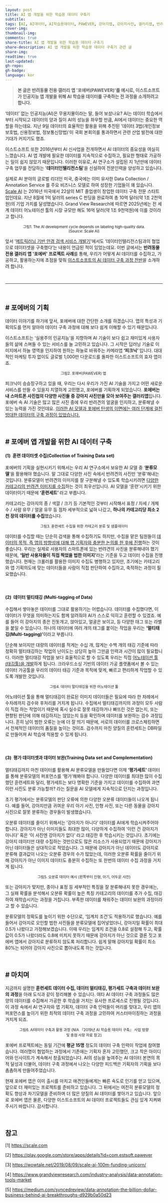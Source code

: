 ```yaml
---
layout: post
title: AI 앱 개발을 위한 학습용 데이터 구축기
subtitle:
tags: [AI, AI데이터, AI학습용데이터, PAWEVER, 강아지앱, 강아지사진, 갤러리앱, 반려동물, 반려동물사진, 반려동물앱, 이스트소프트, 이스트소프트포에버, 인공지능, 인공지능앱, 포에버, 포에버앱]
cover-img:
thumbnail-img:
comments: true
share-title: AI 앱 개발을 위한 학습용 데이터 구축기
share-description: AI 앱 개발을 위한 학습용 데이터 구축기 관련 글
share-img: 
readtime: true
last-updated:
gh-repo:
gh-badge:
language: kor
---
```


<!-- wp:quote -->
<blockquote class="wp-block-quote"><p><strong>본 글은 반려동물 전용 갤러리 앱 '포에버(PAWEVER)'를 예시로, 이스트소프트가 인공지능 앱 개발을 위해 AI 학습용 데이터를 구축하는 전 과정을 소개하려고 합니다.</strong></p></blockquote>
<!-- /wp:quote -->

<!-- wp:paragraph -->
<p>‘데이터’ 없는 인공지능(AI)은 무용지물이라는 말, 들어 보셨나요? AI는 데이터 학습에서부터 시작되고 데이터의 양과 질이 AI의 성능을 좌우할 만큼, AI에서 데이터는 중요한 역할을 하는데요. 지난 9일  데이터의 효율적인 활용을 위해 추진된 '데이터 3법(개인정보보호법, 신용정보법, 정보통신망법)'이 국회 본회의를 통과하면서 관련 산업 발전에 대한 기대가 커지기도 했죠.</p>
<!-- /wp:paragraph -->

<!-- wp:paragraph -->
<p>이스트소프트 또한 2016년부터 AI 신사업을 전개하면서 AI 데이터의 중요성을 여실히 느꼈습니다. AI 앱 개발에 필요한 데이터를 지속적으로 수집하고, 필요한 형태로 가공하는 일이 쉽지 않았기 때문입니다. 이러한 이유로, AI 연구소가 설립된 지 1년만에 데이터 구축 업무를 전담하는 '<strong>데이터인텔리전스팀</strong>'을 신설하여 전문인력을 양성하고 있습니다.</p>
<!-- /wp:paragraph -->

<!-- wp:paragraph -->
<p>실제로  AI 분야의 글로벌 리더인 미국, 중국에는 이미 유사한 Data Collection / Annotation Service 를 주요 비즈니스 모델로 하여 성장한 기업들이 꽤 있습니다. <a href="https://scale.com/">Scale AI</a> 는 2016년 미국에서 22살의 MIT 졸업생이 창업한 데이터 구축 전문 스타트업인데요. 지난 8월에 1억 달러의 series C 펀딩을 완료하여 총 10억 달러(약 1조 2천억 원)의 기업 가치를 달성했습니다. Grand View Research에 따르면 2025년에는 전 세계 데이터 어노테이션 툴의 시장 규모만 해도 16억 달러(약 1조 9천억원)에 이를 것이라고 합니다. </p>
<!-- /wp:paragraph -->

<!-- wp:image {"id":610,"align":"full"} -->
<center>
<figure class="wp-block-image alignfull"><img src="https://blog.est.ai/wp-content/uploads/2020/01/image1-1.png" alt="" class="wp-image-610"/><figcaption><small>그림1. The AI development cycle depends on labeling high-quality data. (Source: Scale AI)</small></figcaption></figure>
</center>
<!-- /wp:image -->

<!-- wp:paragraph -->
<p>앞서 '<a href="https://blog.est.ai/2019/11/%ec%95%88%ea%b2%bd-%ea%b2%80%ec%83%89-%ec%84%9c%eb%b9%84%ec%8a%a4-glasses-finder/">메트릭러닝 기반 안경 검색 서비스&nbsp;개발기</a>'에서도 ‘데이터인텔리전스팀과의 협업으로 데이터셋을 구축했다’는 내용이 언급된 적이 있었는데요. 이번 글에서는 <strong>반려동물 전용 갤러리 앱 '포에버' 프로젝트 사례</strong>를 통해, 우리가 어떻게 AI 데이터를 수집하고, 가공하고, 활용하는지에 초점을 맞춰 <span style="text-decoration: underline;">이스트소프트의 AI 데이터 구축 과정 전반</span>을 소개하려 합니다.</p>
<!-- /wp:paragraph -->

<br>

<hr />

<br>

<!-- wp:heading -->
<h2><strong># 포에버의 기획</strong></h2>
<!-- /wp:heading -->

<!-- wp:paragraph -->
<p>데이터 이야기를 하기에 앞서, 포에버에 대한 간단한 소개를 하겠습니다.  앱의 특성과 기획의도를 먼저 알아야 데이터 구축 과정에 대해 보다 쉽게 이해할 수 있기 때문입니다.</p>
<!-- /wp:paragraph -->

<!-- wp:paragraph -->
<p>이스트소프트는 ‘실용주의 인공지능’을 지향하며 AI 기술이 보다 쉽고 재미있게 사용자들의 삶에 스며들 수 있는 서비스를 늘 고민하고 있습니다. 그 시작은 딥러닝 기술로 이미지에서 하늘 영역을 인지하여 원하는 하늘로 바꿔주는 카메라앱<strong> ‘피크닉’ </strong>입니다. 대대적인 마케팅 투자 없이도 글로벌 1,000만 다운로드를 돌파한 이스트소프트의 효자 앱이죠.</p>
<!-- /wp:paragraph -->

<!-- wp:image {"id":611,"align":"full"} -->
<center>
<figure class="wp-block-image alignfull"><img src="https://blog.est.ai/wp-content/uploads/2020/01/image2-PAWEVER-1024x545.png" alt="" class="wp-image-611"/><figcaption><small>그림2. 포에버(PAWEVER) 앱&nbsp;</small> </figcaption></figure>
</center>
<!-- /wp:image -->

<!-- wp:paragraph -->
<p>피크닉이 승승장구하고 있을 때, 우리는 다시 우리가 가진 AI 기술을 가지고 어떤 새로운 서비스를 만들 수 있을지 치열하게 고민했고, 포에버를 기획하게 되었습니다. <strong>포에버는 내 스마트폰 사진첩의 다양한 사진들 중 강아지 사진만을 모아 보여주는 갤러리앱</strong>입니다. 포에버 속 AI 기술은 많고 많은 사진 중에 우리 반려견의 얼굴을 인지하고, 분류해낼 수 있는 능력을 가진 것인데요. <span style="text-decoration: underline;">이러한 AI 모델과 포에버 탄생의 이면에는 여러 단계에 걸친 방대한 데이터의 구축 과정이 있었습니다.</span></p>
<!-- /wp:paragraph -->

<br/>

<!-- wp:heading -->
<h2><strong># 포에버 앱 개발을 위한 AI 데이터 구축</strong></h2>
<!-- /wp:heading -->

<!-- wp:heading {"level":4} -->
<h4><strong>(1)</strong>&nbsp; <strong>훈련 데이터셋 수집(Collection of Training Data set)</strong></h4>
<!-- /wp:heading -->

<!-- wp:paragraph -->
<p>포에버의 기획을 실현시키기 위해서는 우리 AI 연구소에서 보유한 AI 모델 중 ‘<strong>분류모델</strong>’을 활용해야 했습니다. 말 그대로 다양한 사진 속에서 반려견의 사진만 ‘분류’해내는 것입니다. 분류모델이 반려견의 이미지를 잘 구분해낼 수 있도록 학습시키려면 <span style="text-decoration: underline;">다양한 카테고리의 반려견 이미지를 수집</span>하는 것이 최우선입니다. AI 모델을 ‘훈련’시키기 위한 데이터이기 때문에<strong> ‘훈련세트’ </strong>라고 부릅니다.&nbsp;</p>
<!-- /wp:paragraph -->

<!-- wp:paragraph -->
<p>카테고리는 강아지의 종 / 색깔 / 크기 등 기본적인 것부터 시작해서 표정 / 자세 / 개체수 / 사람 유무 / 얼굴 유무 등 점차 세부적으로 넓혀 나갔고, <strong>하나의 카테고리당 최소 2천 장의 데이터를 수집</strong>했습니다.</p>
<!-- /wp:paragraph -->

<!-- wp:image {"id":612,"align":"full"} -->
<center>
<figure class="wp-block-image alignfull"><img src="https://blog.est.ai/wp-content/uploads/2020/01/image3-CATEGORY-1024x695.png" alt="" class="wp-image-612"/><figcaption><small>그림3. 훈련세트 수집을 위한 카테고리 분류 및 샘플데이터</small> </figcaption></figure>
</center>
<!-- /wp:image -->

<!-- wp:paragraph -->
<p>데이터를 수집할 때는 단순히 검색을 통해 수집하기도 하지만, 수집을 맡은 팀원들이 <span style="text-decoration: underline;">데이터의 목적, 즉 앱의 방향성에 대해 앱 기획자와 충분한 논의를 한 후에 진행</span>하는 것이 좋습니다. 우리는 실제로 사용자의 스마트폰에 있는 반려견의 사진을 분류해내야 했기 때문에, <strong>‘일반 사용자들이 직접 찍었을 법한 이미지’</strong>라는 기준을 두고 데이터 수집을 진행했습니다. 현재는 크롤러를 활용한 이미지 수집도 병행하고 있지만, 초기에는 카테고리와 앱 기획의도에 맞는 데이터들을 사람이 직접 판단하여 수집하고, 축적하는 과정이 필요했습니다.</p>
<!-- /wp:paragraph -->

<!-- wp:spacer {"height":20} -->
<div style="height:20px" aria-hidden="true" class="wp-block-spacer"></div>
<!-- /wp:spacer -->

<!-- wp:heading {"level":4} -->
<h4><strong>(2)</strong>&nbsp; <strong>데이터 멀티태깅 (Multi-tagging of Data)</strong></h4>
<!-- /wp:heading -->

<!-- wp:paragraph -->
<p>수집해서 쌓아놓은 데이터를 그대로 활용하기는 어렵습니다. 데이터를 수집했다면, 이 데이터가 무엇을 의미하는지도 함께 알려줘야 AI가 스스로 익히고 훈련할 수 있겠죠. 예를 들어 이 강아지의 종은 진돗개고, 앉아있고, 얼굴은 보이고, 등 다양한 태그 또는 라벨을 붙일 수 있습니다. 하나의 데이터에 여러 개의 태그를 붙이는 작업을 우리는 <strong>‘멀티태깅(Multi-tagging)’</strong>이라고 부릅니다.&nbsp;</p>
<!-- /wp:paragraph -->

<!-- wp:paragraph -->
<p>단순해 보이지만 대량의 데이터를 적게는 수십 개, 많게는 수백 개의 태깅 기준에 따라 정확히 멀티태깅하는 작업의 난이도는 상당히 높아 그만큼 인력과 시간이 많이 필요합니다. 이러한 멀티태깅 작업을 보다 효율적으로 할 수 있도록 우리는 직접 <span style="text-decoration: underline;">어노테이션 툴(태깅툴)을 개발</span>하게 됩니다. 크라우드소싱 기반의 데이터 가공 플랫폼에서 볼 수 있는 데이터 가공툴을 우리의 데이터 태깅 기준과 목적에 맞게, 빠르고 편리하게 작업할 수 있도록 개발한 것입니다.</p>
<!-- /wp:paragraph -->

<!-- wp:image {"id":613,"align":"center"} -->
<center>
<div class="wp-block-image"><figure class="aligncenter"><img src="https://blog.est.ai/wp-content/uploads/2020/01/image4-TOOL.png" alt="" class="wp-image-613"/><figcaption><small>그림4. 데이터 멀티태깅을 위한 어노테이션 툴</small> </figcaption></figure></div>
</center>
<!-- /wp:image -->

<!-- wp:paragraph -->
<p>어노테이션 툴을 통해 멀티태깅이 완료된 이미지 데이터들은 필요에 따라 한 차례에서 수차례까지 검수와 후처리를 거치게 됩니다. 수집에서 멀티태깅까지의 과정이 모두 사람이 직접 하는 작업이기 때문에 혹시 실수로 잘못 태깅하거나 빠뜨린 것은 없는지, 또는 편향된 판단에 의해 태깅하지는 않았는지 등을 확인하며 데이터를 보완하는 검수 과정입니다. 흔히 남이 범한 오류는 눈에 더 잘 띄기 때문에, 서로의 데이터를 크로스체킹하면서 전체적인 데이터의 품질을 높이는 것이죠. 검수까지 마친 양질의 훈련세트는 DB파일로 만들어져 AI 학습에 적용할 수 있게 됩니다.&nbsp;</p>
<!-- /wp:paragraph -->

<!-- wp:spacer {"height":20} -->
<div style="height:20px" aria-hidden="true" class="wp-block-spacer"></div>
<!-- /wp:spacer -->

<!-- wp:heading {"level":4} -->
<h4><strong>(3)</strong>&nbsp; <strong>평가 데이터셋과 데이터 보완(Training Data set and Complementation)</strong></h4>
<!-- /wp:heading -->

<!-- wp:paragraph -->
<p>멀티태깅까지 마친 데이터를 활용해 AI 분류모델을 만들었다면 이제 <strong>‘평가세트’ </strong>데이터를 통해 분류모델의 퍼포먼스를 ‘평가’해봐야 합니다. 다양한 데이터를 최대한 많이 수집했던 훈련세트와 달리, 평가세트는 보다 명확한 기준을 가지고 데이터를 수집하여 과연 이런 사진도 분류 가능할까? 라는 질문을 AI 모델에게 지속적으로 던지는 과정입니다.</p>
<!-- /wp:paragraph -->

<!-- wp:paragraph -->
<p>초기 평가에서는 분류모델의 판단 오류에 의한 다양한 오분류 데이터들이 나오게 됩니다. 예를 들어, 강아지만큼 귀여운 우리 아기 사진, 인형 사진, 또는 다른 동물을 강아지 사진으로 잘못 분류하는 경우들이 발생했습니다.</p>
<!-- /wp:paragraph -->

<!-- wp:paragraph -->
<p>오분류 데이터를 줄이기 위해서는 ‘강아지가 아니다’ 데이터를 AI에게 학습시켜주어야 합니다. 강아지가 아닌 이미지들도 최대한 많이, 다양하게 수집하여 ‘이런 건 강아지가 아니다’ 혹은 ‘이 사진엔 강아지가 없다’ 라고 태깅한 후 학습시키는 것입니다. 초기에는 강아지 데이터만 대량 수집하는 것만으로도 많은 리소스가 사용되었기 때문에 강아지가 아닌 데이터들은 상대적으로 적었습니다. 그 때문에 강아지가 아닌 데이터도 강아지로 분류해 결과값이 나오는 오분류 경우의 수가 많았는데, 이러한 오분류 확률을 줄이기 위해 강아지가 아닌 이미지 데이터도 충분히 수집하는 또 한번의 데이터 수집 과정을 거치게 됩니다.</p>
<!-- /wp:paragraph -->

<!-- wp:image {"id":615,"align":"full"} -->
<center>
<figure class="wp-block-image alignfull"><img src="https://blog.est.ai/wp-content/uploads/2020/01/image5-오분류-1024x405.png" alt="" class="wp-image-615"/><figcaption><small>그림5. 오분류 데이터 예시 (왼쪽부터 인형, 아기, 어두운 사진)</small></figcaption></figure>
</center>
<!-- /wp:image -->

<!-- wp:paragraph -->
<p>또는 강아지가 맞지만, 종이나 표정 등 세부적인 특징을 잘 분류해내지 못한 경우에는, 그 실패 확률을 분석해서 오분류 확률이 높은 특징 카테고리의 데이터를 추가 수집, 태깅하여 재학습시키는 과정을 거칩니다. 부족한 데이터를 채워주는 데이터 보완의 과정이라고 할 수 있습니다.</p>
<!-- /wp:paragraph -->

<!-- wp:paragraph -->
<p>분류모델의 정확도를 높이기 위한 수단으로, ‘임계치 조건’도 적용하기로 했습니다. 예를 들어서 강아지로 오인할 법한 사진들을 분류모델에 집어넣었더니, 강아지일 확률이 최대 0.5가 나왔다고 가정해보겠습니다. 이때 우리는 임계치 조건을 0.8로 설정해 두고, 확률값이 0.5가 나왔더라도 0.8에 미치지 못하기 때문에 강아지가 아닌 것으로 결론 짓고 포에버 앱에서 강아지로 분류하지 않도록 처리합니다. 쉽게 말해 강아지일 확률이 최소 80%는 되어야 강아지 사진으로 뽑아내도록 하는 것입니다.</p>
<!-- /wp:paragraph -->

<br/>

<!-- wp:heading -->
<h2><strong># 마치며</strong></h2>
<!-- /wp:heading -->

<!-- wp:paragraph -->
<p>지금까지 설명한 <strong>훈련세트 데이터 수집, 데이터 멀티태깅, 평가세트 구축과 데이터 보완의 과정</strong>을 아래 도식과 같이 정리해볼 수 있습니다. 여타 AI 데이터 구축 과정들도 많은 양의 데이터를 수집해서 가공한 후 학습을 거치는 유사한 프로세스로 진행될 것입니다. 이 과정 속에서 AI 연구자와 앱 기획자, 데이터 구축 인력들이 머리를 맞대고, 우리 앱의 퍼포먼스를 높이기 위한 최적의 데이터 구축 과정을 고민하여 커스터마이징하는 과정을 거치게 되죠.</p>
<!-- /wp:paragraph -->

<!-- wp:image {"id":626,"align":"full"} -->
<center>
<figure class="wp-block-image alignfull"><img src="https://blog.est.ai/wp-content/uploads/2020/01/image6-도식-2-1024x342.png" alt="" class="wp-image-626"/><figcaption><small>그림6. AI데이터 구축과 활용 과정 (NIA 『2019년 AI 학습용 데이터 구축』 사업 방향 및 중점 사항 자료 참고)</small></figcaption></figure>
</center>
<!-- /wp:image -->

<!-- wp:paragraph -->
<p>포에버 프로젝트에는 동일 기간에 <strong>평균 15명</strong> 정도의 데이터 구축 인력이 작업에 참여했습니다. 여러명이 협업하는 과정에서 기존에는 기획자 혼자 고민했던, 크고 작은 아이디어와 인사이트가 계속해서 창출되었습니다. AI의 성능을 높여주는 AI 데이터 본연의 목적 달성과 더불어, 데이터 구축 과정에서 나오는 다양한 피드백은 기획자의 기획을 보다 촘촘하게 만들어주었습니다.</p>
<!-- /wp:paragraph -->

<!-- wp:paragraph -->
<p>현재 포에버 앱은 이미 출시를 마치고 애견인들에게는 빠른 속도로 인기를 얻고 있으며, 앞으로 더 재미있는 프로젝트를 준비하고 있습니다. 그 뒤에서는 여전히 분류모델의 정확도 향상과 차기모델을 준비하며 더 많은 양질의 AI 데이터를 쌓아가고 있습니다. 앞으로 포에버 앱은 물론, 다양한 이스트소프트의 AI 데이터 프로젝트들도 관심 있게 지켜봐 주시기 바랍니다. 감사합니다.</p>
<!-- /wp:paragraph -->

<br/>

<!-- wp:heading -->
<h2>참고</h2>
<!-- /wp:heading -->

<!-- wp:paragraph -->
[1] <a href="https://scale.com/">https://scale.com</a><br/>
<!-- /wp:paragraph -->
<!-- wp:paragraph -->
[2] <a href="https://play.google.com/store/apps/details?id=com.estsoft.pawever"> https://play.google.com/store/apps/details?id=com.estsoft.pawever</a><br/>
<!-- /wp:paragraph -->
<!-- wp:paragraph -->
[3] <a href="https://wowtale.net/2019/08/09/scale-ai-100m-funding-unicorn/">https://wowtale.net/2019/08/09/scale-ai-100m-funding-unicorn/</a><br/>
<!-- /wp:paragraph -->
<!-- wp:paragraph -->
[4] <a href="https://www.grandviewresearch.com/industry-analysis/data-annotation-tools-market">https://www.grandviewresearch.com/industry-analysis/data-annotation-tools-market</a><br/>
<!-- /wp:paragraph -->
<!-- wp:paragraph -->
[5] <a href="https://medium.com/syncedreview/data-annotation-the-billion-dollar-business-behind-ai-breakthroughs-d929b0a50d23">https://medium.com/syncedreview/data-annotation-the-billion-dollar-business-behind-ai-breakthroughs-d929b0a50d23</a><br/>
<!-- /wp:paragraph -->